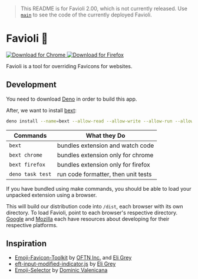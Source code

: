 > This README is for Favioli 2.00, which is not currently released.
> Use [`main`](https://github.com/ivebencrazy/favioli) to see the code of the currently deployed Favioli.

# Favioli 🤯

<p>
<a href="https://chrome.google.com/webstore/detail/favioli/pnoookpoipfmadlpkijnboajfklplgbe">
  <img alt="Download for Chrome" src="https://img.shields.io/badge/download_for-chrome-blue.svg" />
</a>
<a href="https://addons.mozilla.org/en-US/firefox/addon/favioli/">
  <img alt="Download for Firefox" src="https://img.shields.io/badge/download_for-firefox-orange.svg" />
</a>
</p>

Favioli is a tool for overriding Favicons for websites.

## Development

You need to download [Deno](https://deno.land/) in order to build this app.

After, we want to install [bext](https://github.com/bpevs/bext):

```sh
deno install --name=bext --allow-read --allow-write --allow-run --allow-env -f https://deno.land/x/bext/main.ts
```

| Commands         | What they Do                        |
| ---------------- | ----------------------------------- |
| `bext`           | bundles extension and watch code    |
| `bext chrome`    | bundles extension only for chrome   |
| `bext firefox`   | bundles extension only for firefox  |
| `deno task test` | run code formatter, then unit tests |

If you have bundled using make commands, you should be able to load your
unpacked extension using a browser.

This will build our distribution code into `/dist`, each browser with its own
directory. To load Favioli, point to each browser's respective directory.
[Google](https://developer.chrome.com/extensions) and
[Mozilla](https://developer.mozilla.org/en-US/docs/Mozilla/Add-ons) each have
resources about developing for their respective platforms.

## Inspiration

- [Emoji-Favicon-Toolkit](https://github.com/eligrey/emoji-favicon-toolkit) by
  [OFTN Inc.](https://oftn.org) and [Eli Grey](https://eligrey.com)
- [eft-input-modified-indicator.js](https://gist.github.com/eligrey/4df9453c3bc20acd38728ccba7bb7160)
  by [Eli Grey](https://eligrey.com)
- [Emoji-Selector](https://github.com/Kiricon/emoji-selector) by
  [Dominic Valenicana](https://dominic.codes/)
